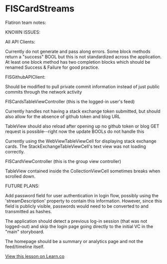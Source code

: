 # FISCardStreams


Flatiron team notes:


KNOWN ISSUES:

All API Clients:

Currently do not generate and pass along errors. Some block methods return a "success" BOOL but this is not standardized across the application. At least one block method has two completion blocks which should be renamed Success & Failure for good practice.

FISGithubAPIClient:

Should be modified to pull private commit information instead of just public commits through the network activity


FISCardsTableViewController (this is the logged-in user's feed)

Currently handles not having a stack exchange token submitted, but should also allow for the absence of github token and blog URL

TableView should also reload after opening up no github token or blog GET request is possible--right now the update BOOLs do not handle this

Currently using the WebViewTableViewCell for displaying stack exchange cards. The StackExchangeTableViewCell's text view was not loading correctly.


FISCardViewController (this is the group view controller)

TableView contained inside the CollectionViewCell sometimes breaks when scrolled down.



FUTURE PLANS:

Add password field for user authentication in login flow, possibly using the 'streamDescription' property to contain this information. However, since this field is publicly visible, passwords would need to be converted to and transmitted as hashes.

The application should detect a previous log-in session (that was not logged-out) and skip the login page going directly to the initial VC in the "main" storyboard.

The homepage should be a summary or analytics page and not the feed/timeline itself.



<a href='https://learn.co/lessons/FISCardStreams' data-visibility='hidden'>View this lesson on Learn.co</a>
